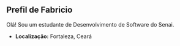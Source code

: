 ## Prefil de Fabricio

Olá! Sou um estudante de Desenvolvimento de Software do Senai.

- **Localização:** Fortaleza, Ceará